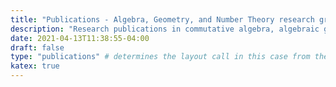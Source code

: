 ```yaml
---
title: "Publications - Algebra, Geometry, and Number Theory research group at the University of South Carolina"
description: "Research publications in commutative algebra, algebraic geometry, arithmetic geometry, and number theory"
date: 2021-04-13T11:38:55-04:00
draft: false
type: "publications" # determines the layout call in this case from the theme
katex: true
---
```


